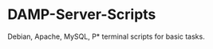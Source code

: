 DAMP-Server-Scripts
===================

Debian, Apache, MySQL, P* terminal scripts for basic tasks.